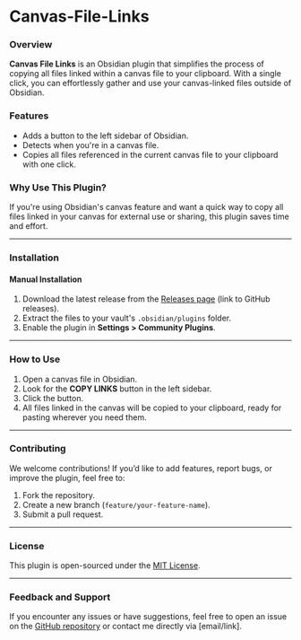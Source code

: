 # Canvas-File-Links

### Overview
**Canvas File Links** is an Obsidian plugin that simplifies the process of copying all files linked within a canvas file to your clipboard. With a single click, you can effortlessly gather and use your canvas-linked files outside of Obsidian.

### Features
- Adds a button to the left sidebar of Obsidian.
- Detects when you're in a canvas file.
- Copies all files referenced in the current canvas file to your clipboard with one click.

### Why Use This Plugin?
If you're using Obsidian's canvas feature and want a quick way to copy all files linked in your canvas for external use or sharing, this plugin saves time and effort.

---

### Installation

#### Manual Installation
1. Download the latest release from the [Releases page](#) (link to GitHub releases).
2. Extract the files to your vault's `.obsidian/plugins` folder.
3. Enable the plugin in **Settings > Community Plugins**.

---

### How to Use
1. Open a canvas file in Obsidian.
2. Look for the **COPY LINKS** button in the left sidebar.
3. Click the button.
4. All files linked in the canvas will be copied to your clipboard, ready for pasting wherever you need them.

---

### Contributing
We welcome contributions! If you’d like to add features, report bugs, or improve the plugin, feel free to:
1. Fork the repository.
2. Create a new branch (`feature/your-feature-name`).
3. Submit a pull request.

---

### License
This plugin is open-sourced under the [MIT License](LICENSE).

---

### Feedback and Support
If you encounter any issues or have suggestions, feel free to open an issue on the [GitHub repository](#) or contact me directly via [email/link]. 
